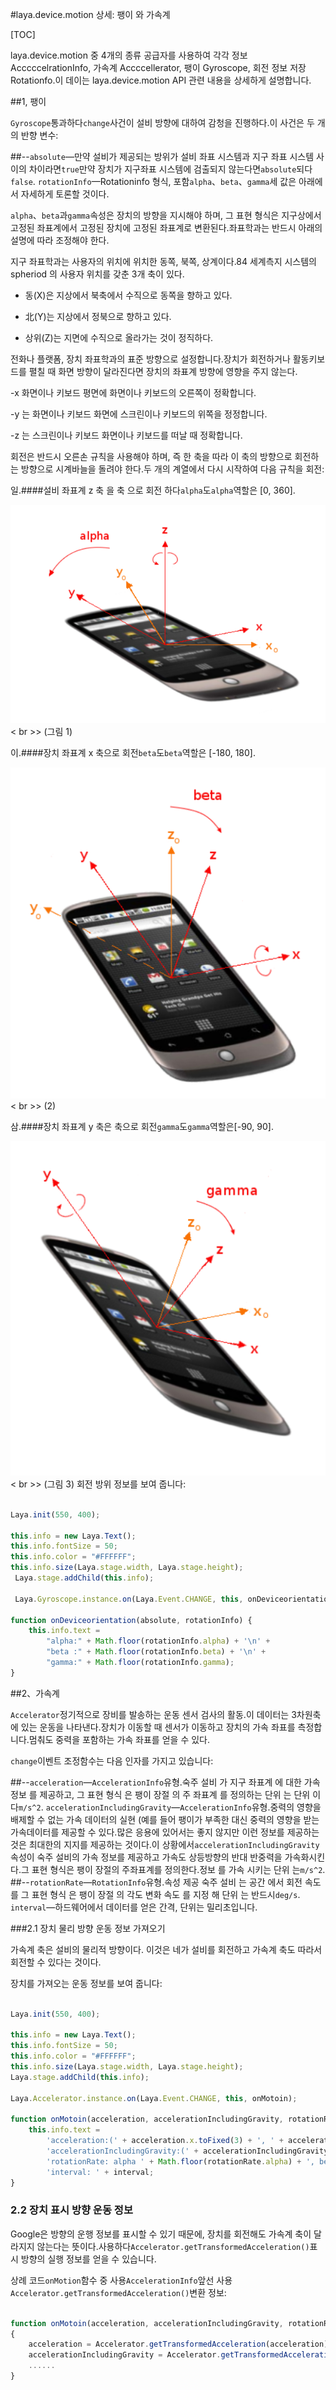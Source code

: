 #laya.device.motion 상세: 팽이 와 가속계

[TOC]

laya.device.motion 중 4개의 종류 공급자를 사용하여 각각 정보 AcccccelrationInfo, 가속계 Accccellerator, 팽이 Gyroscope, 회전 정보 저장 Rotationfo.이 데이는 laya.device.motion API 관련 내용을 상세하게 설명합니다.

##1, 팽이

​`Gyroscope`통과하다`change`사건이 설비 방향에 대하여 감청을 진행하다.이 사건은 두 개의 반향 변수:

##--`absolute`—만약 설비가 제공되는 방위가 설비 좌표 시스템과 지구 좌표 시스템 사이의 차이라면`true`만약 장치가 지구좌표 시스템에 검출되지 않는다면`absolute`되다`false`. `rotationInfo`—Rotationinfo 형식, 포함`alpha`、`beta`、`gamma`세 값은 아래에서 자세하게 토론할 것이다.

​`alpha`、`beta`과`gamma`속성은 장치의 방향을 지시해야 하며, 그 표현 형식은 지구상에서 고정된 좌표계에서 고정된 장치에 고정된 좌표계로 변환된다.좌표학과는 반드시 아래의 설명에 따라 조정해야 한다.

지구 좌표학과는 사용자의 위치에 위치한 동쪽, 북쪽, 상계이다.84 세계측지 시스템의 spheriod 의 사용자 위치를 갖춘 3개 축이 있다.

- 동(X)은 지상에서 북축에서 수직으로 동쪽을 향하고 있다.

- 北(Y)는 지상에서 정북으로 향하고 있다.

- 상위(Z)는 지면에 수직으로 올라가는 것이 정직하다.

전화나 플랫폼, 장치 좌표학과의 표준 방향으로 설정합니다.장치가 회전하거나 활동키보드를 펼칠 때 화면 방향이 달라진다면 장치의 좌표계 방향에 영향을 주지 않는다.

-x 화면이나 키보드 평면에 화면이나 키보드의 오른쪽이 정확합니다.

-y 는 화면이나 키보드 화면에 스크린이나 키보드의 위쪽을 정정합니다.

-z 는 스크린이나 키보드 화면이나 키보드를 떠날 때 정확합니다.

회전은 반드시 오른손 규칙을 사용해야 하며, 즉 한 축을 따라 이 축의 방향으로 회전하는 방향으로 시계바늘을 돌려야 한다.두 개의 계열에서 다시 시작하여 다음 규칙을 회전:

일.####설비 좌표계 z 축 을 축 으로 회전 하다`alpha`도`alpha`역할은 [0, 360].

![blob.png](img/1.png)< br >>
(그림 1)

이.####장치 좌표계 x 축으로 회전`beta`도`beta`역할은 [-180, 180].

![blob.png](img/2.png)< br >>
(2)

삼.####장치 좌표계 y 축은 축으로 회전`gamma`도`gamma`역할은[-90, 90].

![blob.png](img/3.png)< br >>
(그림 3)
회전 방위 정보를 보여 줍니다:


```typescript

Laya.init(550, 400);

this.info = new Laya.Text();
this.info.fontSize = 50;
this.info.color = "#FFFFFF";
this.info.size(Laya.stage.width, Laya.stage.height);
 Laya.stage.addChild(this.info);

 Laya.Gyroscope.instance.on(Laya.Event.CHANGE, this, onDeviceorientation);

function onDeviceorientation(absolute, rotationInfo) {
    this.info.text =
        "alpha:" + Math.floor(rotationInfo.alpha) + '\n' +
        "beta :" + Math.floor(rotationInfo.beta) + '\n' +
        "gamma:" + Math.floor(rotationInfo.gamma);
}
```




##2、가속계

​`Accelerator`정기적으로 장비를 발송하는 운동 센서 검사의 활동.이 데이터는 3차원축에 있는 운동을 나타낸다.장치가 이동할 때 센서가 이동하고 장치의 가속 좌표를 측정합니다.멈춰도 중력을 포함하는 가속 좌표를 얻을 수 있다.

​`change`이벤트 조정함수는 다음 인자를 가지고 있습니다:

##--`acceleration`—`AccelerationInfo`유형.숙주 설비 가 지구 좌표계 에 대한 가속 정보 를 제공하고, 그 표현 형식 은 팽이 장절 의 주 좌표계 를 정의하는 단위 는 단위 이다`m/s^2`. `accelerationIncludingGravity`—`AccelerationInfo`유형.중력의 영향을 배제할 수 없는 가속 데이터의 실현 (예를 들어 팽이가 부족한 대신 중력의 영향을 받는 가속데이터를 제공할 수 있다.많은 응용에 있어서는 좋지 않지만 이런 정보를 제공하는 것은 최대한의 지지를 제공하는 것이다.이 상황에서`accelerationIncludingGravity`속성이 숙주 설비의 가속 정보를 제공하고 가속도 상등방향의 반대 반중력을 가속화시킨다.그 표현 형식은 팽이 장절의 주좌표계를 정의한다.정보 를 가속 시키는 단위 는`m/s^2`.
##--`rotationRate`—`RotationInfo`유형.속성 제공 숙주 설비 는 공간 에서 회전 속도 를 그 표현 형식 은 팽이 장절 의 각도 변화 속도 를 지정 해 단위 는 반드시`deg/s`. `interval`—하드웨어에서 데이터를 얻은 간격, 단위는 밀리초입니다.

###2.1 장치 물리 방향 운동 정보 가져오기

가속계 축은 설비의 물리적 방향이다. 이것은 네가 설비를 회전하고 가속계 축도 따라서 회전할 수 있다는 것이다.

장치를 가져오는 운동 정보를 보여 줍니다:


```typescript

Laya.init(550, 400);

this.info = new Laya.Text();
this.info.fontSize = 50;
this.info.color = "#FFFFFF";
this.info.size(Laya.stage.width, Laya.stage.height);
Laya.stage.addChild(this.info);

Laya.Accelerator.instance.on(Laya.Event.CHANGE, this, onMotoin);

function onMotoin(acceleration, accelerationIncludingGravity, rotationRate, interval) {
    this.info.text =
        'acceleration:(' + acceleration.x.toFixed(3) + ', ' + acceleration.y.toFixed(3) + ', ' + acceleration.z.toFixed(3) + ')\n' +
        'accelerationIncludingGravity:(' + accelerationIncludingGravity.x.toFixed(3) + ', ' + accelerationIncludingGravity.y.toFixed(3) + ', ' + accelerationIncludingGravity.z.toFixed(3) + ')\n' +
        'rotationRate: alpha ' + Math.floor(rotationRate.alpha) + ', beta ' + Math.floor(rotationRate.beta) + ', gamma ' + Math.floor(rotationRate.gamma) + '\n' +
        'interval: ' + interval;
}
```


### **2.2 장치 표시 방향 운동 정보**

Google은 방향의 운행 정보를 표시할 수 있기 때문에, 장치를 회전해도 가속계 축이 달라지지 않는다는 뜻이다.사용하다`Accelerator.getTransformedAcceleration()`표시 방향의 실행 정보를 얻을 수 있습니다.

상례 코드`onMotion`함수 중 사용`AccelerationInfo`앞선 사용`Accelerator.getTransformedAcceleration()`변환 정보:


```typescript

function onMotoin(acceleration, accelerationIncludingGravity, rotationRate, interval)
{
	acceleration = Accelerator.getTransformedAcceleration(acceleration);
  	accelerationIncludingGravity = Accelerator.getTransformedAcceleration(accelerationIncludingGravity);
  	......
}
```
